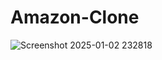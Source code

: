 # Amazon-Clone
![Screenshot 2025-01-02 232818](https://github.com/user-attachments/assets/e0dc3ca2-6410-458d-b0c7-c57d64962686)
